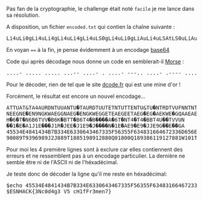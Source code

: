 Pas fan de la cryptographie, le challenge était noté `facile` je me lance dans sa résolution.

A disposition, un fichier `encoded.txt` qui contien la chaîne suivante :

<pre>Li4uLi0gLi4uLi4gLi4uLi4gLi4uLS0gLi4uLi0gLiAuLi4uLSAtLS0uLiAuLi4uLSAuLS0tLSAuLi4uLSAuLi4tLSAuLi4uLSAtLi4uIC0tLi4uIC0uLi4gLi4uLS0gLi4uLS0gLi4uLi0gLiAtLi4uLiAuLi4tLSAuLi4tLSAtLS0tLSAtLi4uLiAuLi4uLSAuLi4tLSAuLi4uLSAtLi4uLiAtLS4uLiAuLi4tLSAuLi4tLSAuLi4uLiAuLi0uIC4uLi4uIC0uLi4uIC4uLi0tIC4uLi4uIC4uLi4uIC4uLS4gLS4uLi4gLi4uLS0gLi4uLi0gLS0tLi4gLi4uLS0gLi0tLS0gLS4uLi4gLS4uLi4gLi4uLi0gLS4uLi4gLS0uLi4gLi4tLS0gLi4uLS0gLi4uLS0gLS4uLi4gLS4uIC0uLi4uIC4uLi4uIC0uLi4uIC4gLi4uLS0gLS0uLi4gLS0uLi4gLS4uIC0tLS0tIC4tCg==</pre>

En voyan `==` à la fin, je pense évidemment à un encodage <a href="https://fr.wikipedia.org/wiki/Base64">base64</a>

Code qui après décodage nous donne un code en semblerait-il <a href="https://fr.wikipedia.org/wiki/Code_Morse_international">Morse</a> :
<pre>
....- ..... ..... ...-- ....- . ....- ---.. ....- .---- ....- ...-- ....- -... --... -... ...-- ...-- ....- . -.... ...-- ...-- ----- -.... ....- ...-- ....- -.... --... ...-- ...-- ..... ..-. ..... -.... ...-- ..... ..... ..-. -.... ...-- ....- ---.. ...-- .---- -.... -.... ....- -.... --... ..--- ...-- ...-- -.... -.. -.... ..... -.... . ...-- --... --... -.. ----- .-
</pre>
Pour le décoder, rien de tel que le site <a href="">dcode.fr<a> qui est une mine d'or !

Forcément, le résultat est encore un nouvel encodage...
<pre>ATTUAT&TA4AURDNTUUANTU�TAURDTUUTETNTUTTENTU&TU�NTRDTVUFNNTNTTÉDN�E
NEEGNE�EN9NGKWAEGGNAEG�ENGKWEGGETEAEGEETAEG�EG�AEKWE�GQAAEAEEÑWA�T
H�6�T�N6B6TVV�B6K�BTT�B6T4�B����A�6T�NT4�T4�BBT4U��TVVUN
��1�E�A1J1E���J1R�JEE�J1E9�J����N�1E�AE9�E9�JJE9G��E��GA
45534E4841434B7B334E6330643467335F56355F634831664672336D656E377D0A
90089T9396989J2J889T1885198912880Q01800Q189386119127881W101T822W5N</pre>

Pour moi les 4 première lignes sont à exclure car elles contiennent des erreurs et ne ressemblent pas à un encodage particulier.
La dernière ne semble être ni de l'ASCII ni de l'héxadécimal.

Je teste donc de décoder la ligne qu'il me reste en héxadécimal:

<pre>$echo 45534E4841434B7B334E6330643467335F56355F634831664672336D656E377D0A | xxd -r -p
$ESNHACK{3Nc0d4g3_V5_cH1fFr3men7}</pre>
